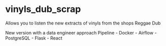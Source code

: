 # vinyls_dub_scrap

Allows you to listen the new extracts of vinyls from the shops Reggae Dub

New version with a data engineer approach
Pipeline - Docker - Airflow - PostgreSQL - Flask - React
